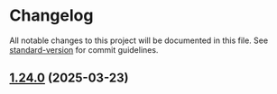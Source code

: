 # Changelog

All notable changes to this project will be documented in this file. See [standard-version](https://github.com/conventional-changelog/standard-version) for commit guidelines.

## [1.24.0](https://github.com/yetto-tools/hs-ecommerce/compare/v1.27.0...v1.24.0) (2025-03-23)
